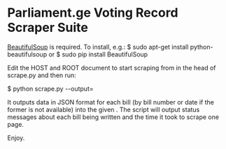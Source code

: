 Parliament.ge Voting Record Scraper Suite
=========================================

[BeautifulSoup](http://www.crummy.com/software/BeautifulSoup/ "Beautiful Soup") is required.
To install, e.g.:
$ sudo apt-get install python-beautifulsoup
or
$ sudo pip install BeautifulSoup


Edit the HOST and ROOT document to start scraping from in the head of scrape.py and then run:

$ python scrape.py --output=<outdir>

It outputs data in JSON format for each bill (by bill number or date if the former is not available) into the given <outdir>. The script will output status messages about each bill being written and the time it took to scrape one page.

Enjoy.
